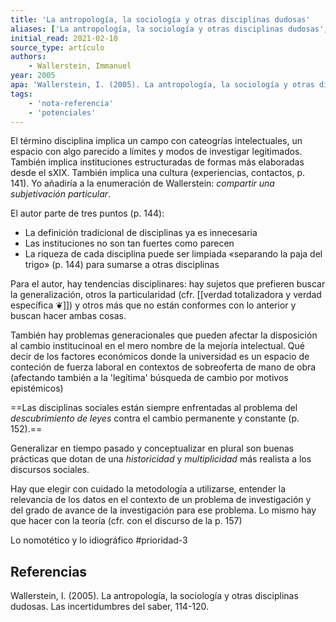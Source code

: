 ```yaml
---
title: 'La antropología, la sociología y otras disciplinas dudosas'
aliases: ['La antropología, la sociología y otras disciplinas dudosas', 'Wallerstein (2005)']
initial_read: 2021-02-10
source_type: artículo
authors: 
    - Wallerstein, Immanuel
year: 2005
apa: 'Wallerstein, I. (2005). La antropología, la sociología y otras disciplinas dudosas. Las incertidumbres del saber, 114-120.'
tags:
    - 'nota-referencia'
    - 'potenciales'
---
```

El término disciplina implica un campo con cateogrías intelectuales, un espacio con algo parecido a límites y modos de investigar legitimados. También implica instituciones estructuradas de formas más elaboradas desde el sXIX. También implica una cultura (experiencias, contactos, p. 141).  Yo añadiría a la enumeración de Wallerstein: *compartir una subjetivación particular*.

El autor parte de tres puntos (p. 144):

- La definición tradicional de disciplinas ya es innecesaria
- Las instituciones no son tan fuertes como parecen
- La riqueza de cada disciplina puede ser limpiada «separando la paja del trigo» (p. 144) para sumarse a otras disciplinas

Para el autor, hay tendencias disciplinares: hay sujetos que prefieren buscar la generalización, otros la particularidad (cfr. [[verdad totalizadora y verdad específica ❦]]) y otros más que no están conformes con lo anterior y buscan hacer ambas cosas.

También hay problemas generacionales que pueden afectar la disposición al cambio institucinoal en el mero nombre de la mejoría intelectual. Qué decir de los factores económicos donde la universidad es un espacio de conteción de fuerza laboral en contextos de sobreoferta de mano de obra (afectando también a la 'legítima' búsqueda de cambio por motivos epistémicos)

==Las disciplinas sociales están siempre enfrentadas al problema del *descubrimiento de leyes* contra el cambio permanente y constante (p. 152).==

Generalizar en tiempo pasado y conceptualizar en plural son buenas prácticas que dotan de una *historicidad* y *multiplicidad* más realista a los discursos sociales.

Hay que elegir con cuidado la metodología a utilizarse, entender la relevancia de los datos en el contexto de un problema de investigación y del grado de avance de la investigación para ese problema. Lo mismo hay que hacer con la teoría (cfr. con el discurso de la p. 157)

Lo nomotético y lo idiográfico #prioridad-3 

## Referencias

Wallerstein, I. (2005). La antropología, la sociología y otras disciplinas dudosas. Las incertidumbres del saber, 114-120.
